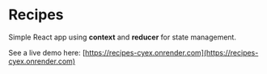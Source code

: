 # Recipes

Simple React app using **context** and **reducer** for state management.

See a live demo here: [https://recipes-cyex.onrender.com](https://recipes-cyex.onrender.com)
